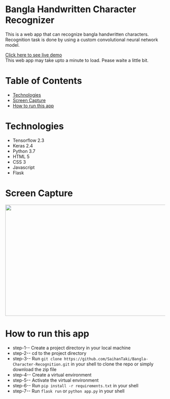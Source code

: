 # **Bangla Handwritten Character Recognizer**

This is a web app that can recognize bangla handwritten characters. Recognition task is done by using a custom convolutional neural network model.

<a href="https://bangla-character-recognizer.herokuapp.com/"> Click here to see live demo </a> <br>
This web app may take upto a minute to load. Pease waite a little bit.

# **Table of Contents**

-   [Technologies](#Technologies)
-   [Screen Capture](#Screen-Capture)
-   [How to run this app](#How-to-run-this-app)

# **Technologies**

-   Tensorflow 2.3
-   Keras 2.4
-   Python 3.7
-   HTML 5
-   CSS 3
-   Javascript
-   Flask

# **Screen Capture**

<img src="static/bangla-char-recog.gif" width="600" height="350" />
<br>

# **How to run this app**

-   step-1-- Create a project directory in your local machine
-   step-2-- cd to the project directory
-   step-3-- Run `git clone https://github.com/SaihanTaki/Bangla-Character-Recognition.git` in your shell to clone the repo or simply download the zip file
-   step-4-- Create a virtual environment
-   step-5-- Activate the virtual environment
-   step-6-- Run `pip install -r requirements.txt` in your shell
-   step-7-- Run `flask run` or `python app.py` in your shell
